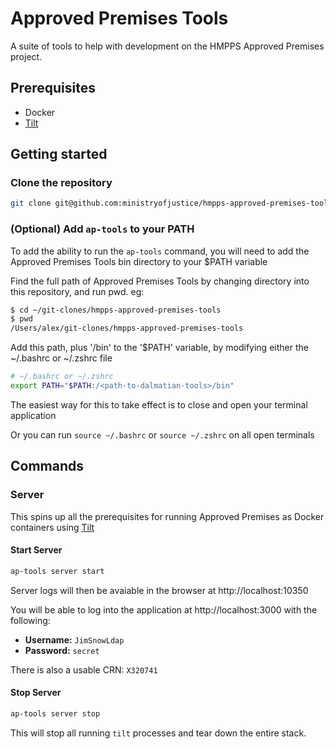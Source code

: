 # Approved Premises Tools

A suite of tools to help with development on the HMPPS Approved Premises project.

## Prerequisites

* Docker
* [Tilt](https://tilt.dev/)

## Getting started

### Clone the repository

```bash
git clone git@github.com:ministryofjustice/hmpps-approved-premises-tools.git
```

### (Optional) Add `ap-tools` to your PATH

To add the ability to run the `ap-tools` command, you will need to add the Approved Premises Tools bin directory to your $PATH variable

Find the full path of Approved Premises Tools by changing directory into this repository, and run pwd. eg:

```bash
$ cd ~/git-clones/hmpps-approved-premises-tools
$ pwd
/Users/alex/git-clones/hmpps-approved-premises-tools
```

Add this path, plus '/bin' to the '$PATH' variable, by modifying either the ~/.bashrc or ~/.zshrc file

```bash
# ~/.bashrc or ~/.zshrc
export PATH="$PATH:/<path-to-dalmatian-tools>/bin"
```

The easiest way for this to take effect is to close and open your terminal application

Or you can run `source ~/.bashrc` or `source ~/.zshrc` on all open terminals

## Commands

### Server

This spins up all the prerequisites for running Approved Premises as Docker containers using [Tilt](https://tilt.dev/)

#### Start Server

```bash
ap-tools server start
```

Server logs will then be avaiable in the browser at http://localhost:10350

You will be able to log into the application at http://localhost:3000 with the following:

* **Username:** `JimSnowLdap`
* **Password:** `secret`

There is also a usable CRN: `X320741`

#### Stop Server

```bash
ap-tools server stop
```

This will stop all running `tilt` processes and tear down the entire stack.
